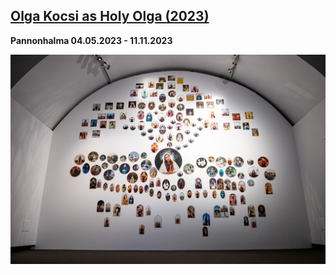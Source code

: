 ## [Olga Kocsi as Holy Olga (2023)](/c/projects/olga_kocsi_as_holy_olga-2023)
**Pannonhalma 04.05.2023 - 11.11.2023**

<a href="/c/projects/olga_kocsi_as_holy_olga-2023">

![_full](olga_kocsi_as_holy_olga-2023/DSC04655.jpg)

</a>